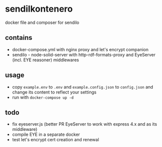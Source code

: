 # sendilkontenero

docker file and composer for sendilo

## contains

 * docker-compose.yml with nginx proxy and let's encrypt companion
 * sendilo - node-solid-server with http-rdf-formats-proxy and EyeServer (incl. EYE reasoner) middlewares

## usage

 * copy `example.env` to `.env` and `example.config.json` to `config.json` and change its content to reflect your settings
 * run with `docker-compose up -d`

## todo

 * fix eyeserver.js (better PR EyeServer to work with express 4.x and as its middleware)
 * compile EYE in a separate docker
 * test let's encrypt cert creation and renewal
